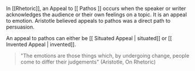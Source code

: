 In [[Rhetoric]], an Appeal to [[ Pathos ]] occurs when the speaker or writer acknowledges the audience or their own feelings on a topic. It is an appeal to emotion. Aristotle believed appeals to pathos was a direct path to persuasion.

An appeal to pathos can either be [[ Situated Appeal | situated]] or [[ Invented Appeal | invented]]. 

> "The emotions are those things which, by undergoing change, people come to differ their judgements" (Aristotle, On Rhetoric)